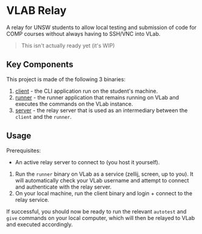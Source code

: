 # VLAB Relay

A relay for UNSW students to allow local testing and submission of code for COMP courses without always having to SSH/VNC into VLab.

> This isn't actually ready yet (it's WIP)

## Key Components

This project is made of the following 3 binaries:

1. [client](/client) - the CLI application run on the student's machine.
2. [runner](/runner) - the runner application that remains running on VLab and executes the commands on the VLab instance.
3. [server](/server) - the relay server that is used as an intermediary between the `client` and the `runner`.

## Usage

Prerequisites:

- An active relay server to connect to (you host it yourself).

1. Run the `runner` binary on VLab as a service (zellij, screen, up to you). It will automatically check your VLab username and attempt to connect and authenticate with the relay server.
2. On your local machine, run the client binary and login + connect to the relay service.

If successful, you should now be ready to run the relevant `autotest` and `give` commands on your local computer, which will then be relayed to VLab and executed accordingly.
